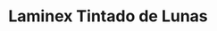 ---
title: "Laminex Tintado de Lunas"
url: /miajadas/laminex-tintado-de-lunas/
shop: reparación de automóviles
---